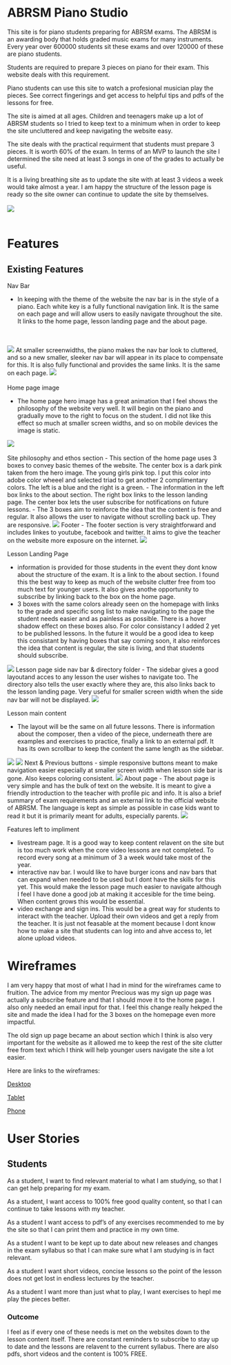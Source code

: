 # ABRSM Piano Studio

This site is for piano students preparing for ABRSM exams. The ABRSM is an awarding body that holds graded music exams for many instruments. Every year over 600000 students sit these exams and over 120000 of these are piano students. 

Students are required to prepare 3 pieces on piano for their exam. This website deals with this requirement.

Piano students can use this site to watch a profesional musician play the pieces. See correct fingerings and get access to helpful tips and pdfs of the lessons for free. 

The site is aimed at all ages. Children and teenagers make up a lot of ABRSM students so I tried to keep text to a minimum when in order to keep the site uncluttered and keep navigating the website easy.

The site deals with the practical requirment that students must prepare 3 pieces. It is worth 60% of the exam. In terms of an MVP to launch the site I determined the site need at least 3 songs in one of the grades to actually be useful. 

It is a living breathing site as to update the site with at least 3 videos a week would take almost a year. I am happy the structure of the lesson page is ready so the site owner can continue to update the site by themselves.
<br>
<br>
<img src="assets/images/am-i-responsive.png">
<br>
<br>

# Features

## Existing Features

 Nav Bar 
- In keeping with the theme of the website the nav bar is in the style of a piano. Each white key is a fully functional navigation link. It is the same on each page and will allow users to easily navigate throughout the site. It links to the home page, lesson landing page and the about page. 
<br>
<br>
<img src="assets/images/pno-nav.png">
At smaller screenwidths, the piano makes the nav bar look to cluttered, and so a new smaller, sleeker nav bar will appear in its place to compensate for this. It is also fully functional and provides the same links. It is the same on each page. 
<img src="assets/images/nav-small.png">

<br>
<br>
Home page image 

- The home page hero image has a great animation that I feel shows the philosophy of the website very well. It will begin on the piano and gradually move to the right to focus on the student. I did not like this effect so much at smaller screen widths, and so on mobile devices the image is static. 
<img src="assets/images/young-student-hero.jpg">
<br>
<br>
Site philosophy and ethos section
- This section of the home page uses 3 boxes to convey basic themes of the website. The center box is a dark pink taken from the hero image. The young girls pink top. I put this color into adobe color wheeel and selected triad to get another 2 complimentary colors. The left is a blue and the right is a green.
- The information in the left box links to the about section. The right box links to the lesson landing page. The center box lets the user subscribe for notifications on future lessons. 
- The 3 boxes aim to reinforce the idea that the content is free and regular. It also allows the user to navigate without scrolling back up. They are responsive.
<img src="assets/images/ethos.png">
Footer
- The footer section is very straightforward and includes linkes to youtube, facebook and twitter. It aims to give the teacher on the website more exposure on the internet. 
<img src="assets/images/footer.png">

Lesson Landing Page
- information is provided for those students in the event they dont know about the structure of the exam. It is a link to the about section. I found this the best way to keep as much of the website clutter free from too much text for younger users. It also gives anothe opportunity to subscribe by linking back to the box on the home page.
- 3 boxes with the same colors already seen on the homepage with links to the grade and specific song list to make navigating to the page the student needs easier and as painless as possible. There is a hover shadow effect on these boxes also. For color consistancy I added 2 yet to be published lessons. In the future it would be a good idea to keep this consistant by having boxes that say coming soon, it also reinforces the idea that content is regular, the site is living, and that students should subscribe. 
<img src="assets/images/lesson-landing.png">
Lesson page side nav bar & directory folder 
- The sidebar gives a good layoutand acces to any lesson the user wishes to navigate too. The directory also tells the user exactly where they are, this also links back to the lesson landing page. Very useful for smaller screen width when the side nav bar will not be displayed.
<img src="assets/images/lesson-side.png">

Lesson main content
- The layout will be the same on all future lessons. There is information about the composer, then a video of the piece, underneath there are examples and exercises to practice, finally a link to an external pdf. It has its own scrollbar to keep the content the same length as the sidebar. 
<img src="assets/images/content-up.png">
<img src="assets/images/content-lower.png">
Next & Previous buttons 
- simple responsive buttons meant to make navigation easier especially at smaller screen width when lesson side bar is gone. Also keeps coloring consistent. 
<img src="assets/images/next-pre.png">
About page
- The about page is very simple and has the bulk of text on the website. It is meant to give a friendly introduction to the teacher with profile pic and info. It is also a brief summary of exam requirements and an external link to the official website of ABRSM. The language is kept as simple as possible in case kids want to read it but it is primarily meant for adults, especially parents.
<img src="assets/images/about.png">

Features left to impliment 

- livestream page. It is a good way to keep content relavent on the site but is too much work when the core video lessons are not completed. To record every song at a minimum of 3 a week would take most of the year. 
- interactive nav bar. I would like to have burger icons and nav bars that can expand when needed to be used but I dont have the skills for this yet. This would make the lesson page much easier to navigate although I feel I have done a good job at making it accesible for the time being. When content grows this would be essential. 
- video exchange and sign ins. This would be a great way for students to interact with the teacher. Upload their own videos and get a reply from the teacher. It is just not feasable at the moment because I dont know how to make a site that students can log into and ahve access to, let alone upload videos. 

# Wireframes

I am very happy that most of what I had in mind for the wireframes came to fruition. The advice from my mentor Precious was my sign up page was actually a subscribe feature and that I should move it to the home page. I also only needed an email input for that. I feel this change really hekped the site and made the idea I had for the 3 boxes on the homepage even more impactful. 

The old sign up page became an about section which I think is also very important for the website as it allowed me to keep the rest of the site clutter free from text which I think will help younger users navigate the site a lot easier. 

Here are links to the wireframes:

[Desktop](assets/pdf/project_1_computer.pdf)

[Tablet](assets/pdf/project_1_tablet.pdf)

[Phone](assets/pdf/practice_pieces_phone.pdf)



# User Stories 

## Students

As a student, I want to find relevant material to what I am studying, so that I can get help
preparing for my exam.

As a student, I want access to 100% free good quality content, so that I can continue to take
lessons with my teacher.

As a student I want access to pdf’s of any exercises recommended to me by the site so that I
can print them and practice in my own time.

As a student I want to be kept up to date about new releases and changes in the exam syllabus
so that I can make sure what I am studying is in fact relevant.

As a student I want short videos, concise lessons so the point of the lesson does not get lost in
endless lectures by the teacher.

As a student I want more than just what to play, I want exercises to hepl me play the pieces
better.

### Outcome

I feel as if every one of these needs is met on the websites down to the lesson content itself. There are constant reminders to subscribe to stay up to date and the lessons are relavent to the current syllabus. There are also pdfs, short videos and the content is 100% FREE. 



